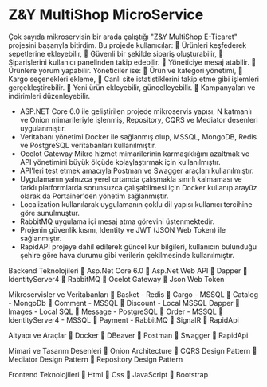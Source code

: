 # Z&Y MultiShop MicroService
 Çok sayıda mikroservisin bir arada çalıştığı "Z&Y MultiShop E-Ticaret" projesini başarıyla bitirdim. 
Bu projede kullanıcılar: 
	Ürünleri keşfederek sepetlerine ekleyebilir, 
	Güvenli bir şekilde sipariş oluşturabilir, 
	Siparişlerini kullanıcı panelinden takip edebilir.
	Yöneticiye mesaj atabilir.
	Ürünlere yorum yapabilir.
Yöneticiler ise: 
	Ürün ve kategori yönetimi, 
	Kargo seçenekleri ekleme, 
	Canlı site istatistiklerini takip etme gibi işlemleri gerçekleştirebilir.
	Yeni ürün ekleyebilir, güncelleyebilir.
	Kampanyaları ve indirimleri düzenleyebilir.

- ASP.NET Core 6.0 ile geliştirilen projede mikroservis yapısı,  N katmanlı ve Onion mimarileriyle işlenmiş, Repository, CQRS ve Mediator desenleri uygulanmıştır.
- Veritabanı yönetimi Docker ile sağlanmış olup, MSSQL, MongoDB, Redis ve PostgreSQL veritabanları kullanılmıştır. 
- Ocelot Gateway Mikro hizmet mimarilerinin karmaşıklığını azaltmak ve API yönetimini büyük ölçüde kolaylaştırmak için kullanılmıştır.
- API'leri test etmek amacıyla Postman ve Swagger araçları kullanılmıştır.
- Uygulamanın yalnızca yerel ortamda çalışmakla sınırlı kalmaması ve farklı platformlarda sorunsuzca çalışabilmesi için Docker kullanıp arayüz olarak da Portainer'den yönetim sağlanmıştır.
- Localization kullanılarak uygulamanın çoklu dil yapısı kullanıcı tercihine göre sunulmuştur. 
- RabbitMQ uygulama içi mesaj atma görevini üstenmektedir.
- Projenin güvenlik kısmı, Identity ve JWT (JSON Web Token) ile sağlanmıştır.
- RapidAPI projeye dahil edilerek güncel kur bilgileri, kullanıcın bulunduğu şehire göre hava durumu gibi verilerin çekilmesinde kullanılmıştır.

Backend Teknolojileri
	Asp.Net Core 6.0
	Asp.Net Web API
	Dapper
	IdentityServer4
	RabbitMQ
	Ocelot Gateway
	Json Web Token


Mikroservisler ve Veritabanları
	Basket -  Redis
	Cargo -  MSSQL
	Catalog - MongoDb
	Comment -  MSSQL
	Discount - Local MSSQL Dapper
	Images - Local SQL
	Message - PostgreSQL
	Order -  MSSQL
	IdentityServer4 -  MSSQL
	Payment - RabbitMQ
	SignalR
	RapidApi

Altyapı ve Araçlar
	Docker
	DBeaver
	Postman
	Swagger
	RapidApi

Mimari ve Tasarım Desenleri
	Onion Architecture
	CQRS Design Pattern
	Mediator Design Pattern
	Repository Design Pattern

Frontend Teknolojileri
	Html
	Css
	JavaScript
	Bootstrap

